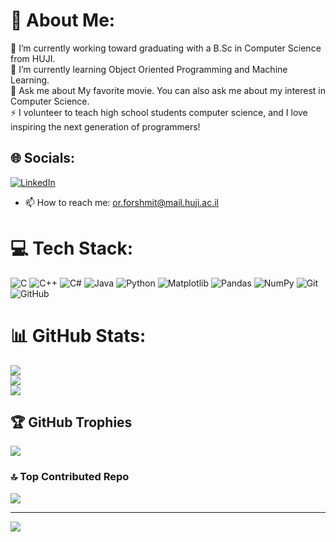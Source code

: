 # 💫 About Me:
🔭 I’m currently working toward graduating with a B.Sc in Computer Science from HUJI.<br>🌱 I’m currently learning Object Oriented Programming and Machine Learning.<br>💬 Ask me about My favorite movie. You can also ask me about my interest in Computer Science.<br>⚡ I volunteer to teach high school students computer science, and I love inspiring the next generation of programmers!



## 🌐 Socials:
[![LinkedIn](https://img.shields.io/badge/LinkedIn-%230077B5.svg?logo=linkedin&logoColor=white)](https://linkedin.com/in/or-forshmit) 
- 📫 How to reach me: or.forshmit@mail.huji.ac.il

# 💻 Tech Stack:
![C](https://img.shields.io/badge/c-%2300599C.svg?style=for-the-badge&logo=c&logoColor=white) ![C++](https://img.shields.io/badge/c++-%2300599C.svg?style=for-the-badge&logo=c%2B%2B&logoColor=white) ![C#](https://img.shields.io/badge/c%23-%23239120.svg?style=for-the-badge&logo=csharp&logoColor=white) ![Java](https://img.shields.io/badge/java-%23ED8B00.svg?style=for-the-badge&logo=openjdk&logoColor=white) ![Python](https://img.shields.io/badge/python-3670A0?style=for-the-badge&logo=python&logoColor=ffdd54) ![Matplotlib](https://img.shields.io/badge/Matplotlib-%23ffffff.svg?style=for-the-badge&logo=Matplotlib&logoColor=black) ![Pandas](https://img.shields.io/badge/pandas-%23150458.svg?style=for-the-badge&logo=pandas&logoColor=white) ![NumPy](https://img.shields.io/badge/numpy-%23013243.svg?style=for-the-badge&logo=numpy&logoColor=white) ![Git](https://img.shields.io/badge/git-%23F05033.svg?style=for-the-badge&logo=git&logoColor=white) ![GitHub](https://img.shields.io/badge/github-%23121011.svg?style=for-the-badge&logo=github&logoColor=white)
# 📊 GitHub Stats:
![](https://github-readme-stats.vercel.app/api?username=OrF8&theme=dark&hide_border=true&include_all_commits=true&count_private=true)<br/>
![](https://github-readme-streak-stats.herokuapp.com/?user=OrF8&theme=dark&hide_border=true)<br/>
![](https://github-readme-stats.vercel.app/api/top-langs/?username=OrF8&theme=dark&hide_border=true&include_all_commits=true&count_private=true&layout=compact)

## 🏆 GitHub Trophies
![](https://github-profile-trophy.vercel.app/?username=OrF8&theme=radical&no-frame=true&no-bg=true&margin-w=4)

### 🔝 Top Contributed Repo
![](https://github-contributor-stats.vercel.app/api?username=OrF8&limit=5&theme=dark&combine_all_yearly_contributions=true)

---
[![](https://visitcount.itsvg.in/api?id=OrF8&icon=0&color=0)](https://visitcount.itsvg.in)


<!---
OrF8/OrF8 is a ✨ special ✨ repository because its `README.md` (this file) appears on your GitHub profile.
You can click the Preview link to take a look at your changes.
--->
